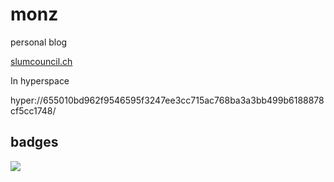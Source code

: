 # monz

personal blog

<a href="https://slumcouncil.ch">slumcouncil.ch</a>

In hyperspace

hyper://655010bd962f9546595f3247ee3cc715ac768ba3a3bb499b6188878cf5cc1748/

## badges

<img src="https://api.accredible.com/v1/frontend/credential_website_embed_image/badge/25569352" />
